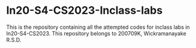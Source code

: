 # In20-S4-CS2023-Inclass-labs
This is the repository containing all the attempted codes for inclass labs in  In20-S4-CS2023. This repository belongs to 200709K, Wickramanayake R.S.D.
